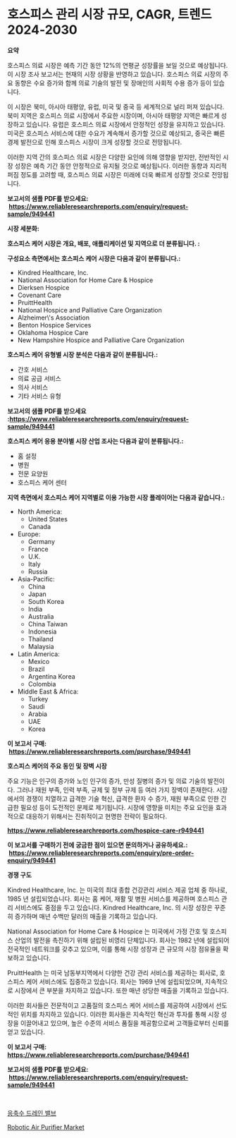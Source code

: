 <p><h1>호스피스 관리 시장 규모, CAGR, 트렌드 2024-2030</h1></p><p><strong>요약</strong></p>
<p><p>호스피스 의료 시장은 예측 기간 동안 12%의 연평균 성장률을 보일 것으로 예상됩니다. 이 시장 조사 보고서는 현재의 시장 상황을 반영하고 있습니다. 호스피스 의료 시장의 주요 동향은 수요 증가와 함께 의료 기술의 발전 및 장애인의 사회적 수용 증가 등이 있습니다.</p><p>이 시장은 북미, 아시아 태평양, 유럽, 미국 및 중국 등 세계적으로 널리 퍼져 있습니다. 북미 지역은 호스피스 의료 시장에서 주요한 시장이며, 아시아 태평양 지역은 빠르게 성장하고 있습니다. 유럽은 호스피스 의료 시장에서 안정적인 성장을 유지하고 있습니다. 미국은 호스피스 서비스에 대한 수요가 계속해서 증가할 것으로 예상되고, 중국은 빠른 경제 발전으로 인해 호스피스 시장이 크게 성장할 것으로 전망됩니다.</p><p>이러한 지역 간의 호스피스 의료 시장은 다양한 요인에 의해 영향을 받지만, 전반적인 시장 성장은 예측 기간 동안 안정적으로 유지될 것으로 예상됩니다. 이러한 동향과 지리적 퍼짐 정도를 고려할 때, 호스피스 의료 시장은 미래에 더욱 빠르게 성장할 것으로 전망됩니다.</p></p>
<p><strong>보고서의 샘플 PDF를 받으세요: &nbsp;<a href="https://www.reliableresearchreports.com/enquiry/request-sample/949441">https://www.reliableresearchreports.com/enquiry/request-sample/949441</a></strong></p>
<p><strong>시장 세분화:</strong></p>
<p><strong> 호스피스 케어 시장은 개요, 배포, 애플리케이션 및 지역으로 더 분류됩니다. :</strong></p>
<p><strong>구성요소 측면에서는 호스피스 케어 시장은 다음과 같이 분류됩니다.:</strong></p>
<p><ul><li>Kindred Healthcare, Inc.</li><li>National Association for Home Care & Hospice</li><li>Dierksen Hospice</li><li>Covenant Care</li><li>PruittHealth</li><li>National Hospice and Palliative Care Organization</li><li>Alzheimer\'s Association</li><li>Benton Hospice Services</li><li>Oklahoma Hospice Care</li><li>New Hampshire Hospice and Palliative Care Organization</li></ul></p>
<p><strong> 호스피스 케어 유형별 시장 분석은 다음과 같이 분류됩니다.:</strong></p>
<p><ul><li>간호 서비스</li><li>의료 공급 서비스</li><li>의사 서비스</li><li>기타 서비스 유형</li></ul></p>
<p><strong>보고서의 샘플 PDF를 받으세요 :<a href="https://www.reliableresearchreports.com/enquiry/request-sample/949441">https://www.reliableresearchreports.com/enquiry/request-sample/949441</a></strong></p>
<p><strong> 호스피스 케어 응용 분야별 시장 산업 조사는 다음과 같이 분류됩니다.:</strong></p>
<p><ul><li>홈 설정</li><li>병원</li><li>전문 요양원</li><li>호스피스 케어 센터</li></ul></p>
<p><strong>지역 측면에서 호스피스 케어 지역별로 이용 가능한 시장 플레이어는 다음과 같습니다.:</strong></p>
<p><ul>
    <li>
        North America:
        <ul>
            <li>United States</li>
            <li>Canada</li>
        </ul>
    </li>
    <li>
        Europe:
        <ul>
            <li>Germany</li>
            <li>France</li>
            <li>U.K.</li>
            <li>Italy</li>
            <li>Russia</li>
        </ul>
    </li>
    <li>
        Asia-Pacific:
        <ul>
            <li>China</li>
            <li>Japan</li>
            <li>South Korea</li>
            <li>India</li>
            <li>Australia</li>
            <li>China Taiwan</li>
            <li>Indonesia</li>
            <li>Thailand</li>
            <li>Malaysia</li>
        </ul>
    </li>
    <li>
        Latin America:
        <ul>
            <li>Mexico</li>
            <li>Brazil</li>
            <li>Argentina Korea</li>
            <li>Colombia</li>
        </ul>
    </li>
    <li>
        Middle East & Africa:
        <ul>
            <li>Turkey</li>
            <li>Saudi</li>
            <li>Arabia</li>
            <li>UAE</li>
            <li>Korea</li>
        </ul>
    </li>
    </ul></p>
<p><strong>이 보고서 구매: &nbsp;<a href="https://www.reliableresearchreports.com/purchase/949441">https://www.reliableresearchreports.com/purchase/949441</a></strong></p>
<p><strong>호스피스 케어의 주요 동인 및 장벽 시장</strong></p>
<p><p>주요 기능은 인구의 증가와 노인 인구의 증가, 만성 질병의 증가 및 의료 기술의 발전이다. 그러나 재원 부족, 인력 부족, 규제 및 정부 규제 등 여러 가지 장벽이 존재한다. 시장에서의 경쟁이 치열하고 급격한 기술 혁신, 급격한 환자 수 증가, 재원 부족으로 인한 긴급한 필요성 등이 도전적인 문제로 제기됩니다. 시장에 영향을 미치는 주요 요인을 효과적으로 대응하기 위해서는 진취적이고 현명한 전략이 필요하다.</p></p>
<p><strong><a href="https://www.reliableresearchreports.com/hospice-care-r949441">https://www.reliableresearchreports.com/hospice-care-r949441</a></strong></p>
<p><strong>이 보고서를 구매하기 전에 궁금한 점이 있으면 문의하거나 공유하세요.: &nbsp;<a href="https://www.reliableresearchreports.com/enquiry/pre-order-enquiry/949441">https://www.reliableresearchreports.com/enquiry/pre-order-enquiry/949441</a></strong></p>
<p><strong>경쟁 구도</strong></p>
<p><p>Kindred Healthcare, Inc. 는 미국의 최대 종합 건강관리 서비스 제공 업체 중 하나로, 1985 년 설립되었습니다. 회사는 홈 케어, 재활 및 병원 서비스를 제공하며 호스피스 관리 서비스에도 중점을 두고 있습니다. Kindred Healthcare, Inc. 의 시장 성장은 꾸준히 증가하며 매년 수백만 달러의 매출을 기록하고 있습니다.</p><p>National Association for Home Care & Hospice 는 미국에서 가정 간호 및 호스피스 산업의 발전을 촉진하기 위해 설립된 비영리 단체입니다. 회사는 1982 년에 설립되어 전국적인 네트워크를 갖추고 있으며, 이를 통해 시장 성장과 큰 규모의 시장 점유율을 확보하고 있습니다.</p><p>PruittHealth 는 미국 남동부지역에서 다양한 건강 관리 서비스를 제공하는 회사로, 호스피스 케어 서비스에도 집중하고 있습니다. 회사는 1969 년에 설립되었으며, 지속적으로 시장에서 큰 부분을 차지하고 있습니다. 또한 매년 상당한 매출을 기록하고 있습니다.</p><p>이러한 회사들은 전문적이고 고품질의 호스피스 케어 서비스를 제공하여 시장에서 선도적인 위치를 차지하고 있습니다. 이러한 회사들은 지속적인 혁신과 투자를 통해 시장 성장을 이끌어내고 있으며, 높은 수준의 서비스 품질을 제공함으로써 고객들로부터 신뢰를 얻고 있습니다.</p></p>
<p><strong>이 보고서 구매: &nbsp; <a href="https://www.reliableresearchreports.com/purchase/949441">https://www.reliableresearchreports.com/purchase/949441</a></strong></p>
<p><strong>보고서의 샘플 PDF를 받으세요: &nbsp;<a href="https://www.reliableresearchreports.com/enquiry/request-sample/949441">https://www.reliableresearchreports.com/enquiry/request-sample/949441</a></strong><strong></strong></p>
<p>&nbsp;</p>
<p><p><a href="https://medium.com/@brisamorar2023/%EC%9C%A0%EC%B6%9C%EC%88%98-%EB%B0%B0%EC%88%98-%EB%B0%B8%EB%B8%8C-%EC%8B%9C%EC%9E%A5-%EB%B3%B4%EA%B3%A0%EC%84%9C%EB%8A%94-%EC%9D%B4-%EC%8B%9C%EC%9E%A5%EC%9D%98-%EC%B5%9C%EC%8B%A0-%ED%8A%B8%EB%A0%8C%EB%93%9C%EC%99%80-%EC%84%B1%EC%9E%A5-%EA%B8%B0%ED%9A%8C%EB%A5%BC-%EB%B3%B4%EC%97%AC%EC%A4%8D%EB%8B%88%EB%8B%A4-0f29b4a317fa">응축수 드레인 밸브</a></p><p><a href="https://github.com/PeterParrish5/Market-Research-Report-List-4/blob/main/robotic-air-purifier-market.md">Robotic Air Purifier Market</a></p></p>
